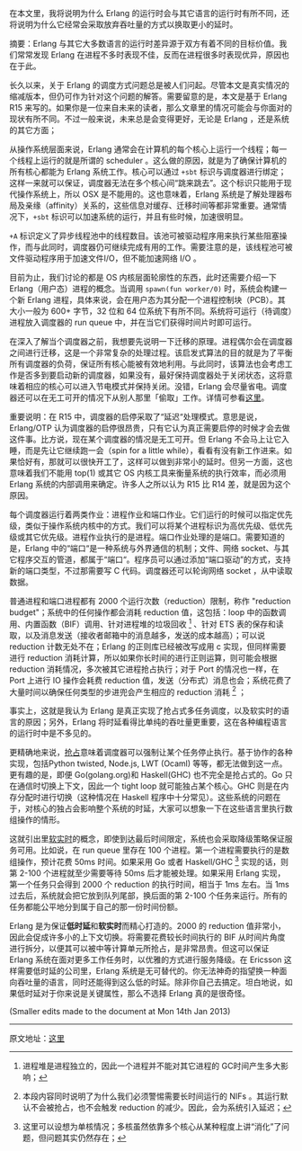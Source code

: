 

在本文里，我将说明为什么 Erlang 的运行时会与其它语言的运行时有所不同，还将说明为什么它经常会采取放弃吞吐量的方式以换取更小的延时。

摘要：Erlang 与其它大多数语言的运行时差异源于双方有着不同的目标价值。我们常常发现 Erlang 在进程不多时表现不佳，反而在进程很多时表现优异，原因也在于此。

长久以来，关于 Erlang 的调度方式问题总是被人们问起。尽管本文是真实情况的缩减版本，但仍可作为针对这个问题的解答。需要留意的是，本文是基于 Erlang R15 来写的。如果你是一位来自未来的读者，那么文章里的情况可能会与你面对的现状有所不同。不过一般来说，未来总是会变得更好，无论是 Erlang ，还是系统的其它方面；

从操作系统层面来说，Erlang 通常会在计算机的每个核心上运行一个线程；每一个线程上运行的就是所谓的 scheduler 。这么做的原因，就是为了确保计算机的所有核心都能为 Erlang 系统工作。核心可以通过 `+sbt` 标识与调度器进行绑定；这样一来就可以保证，调度器无法在多个核心间“跳来跳去”。这个标识只能用于现代操作系统上，所以 OSX 是不能用的。这也意味着，Erlang 系统是了解处理器布局及亲缘（affinity）关系的，这些信息对缓存、迁移时间等都非常重要。通常情况下，`+sbt` 标识可以加速系统的运行，并且有些时候，加速很明显。

`+A` 标识定义了异步线程池中的线程数目。该池可被驱动程序用来执行某些阻塞操作，而与此同时，调度器仍可继续完成有用的工作。需要注意的是，该线程池可被文件驱动程序用于加速文件I/O，但不能加速网络 I/O 。

目前为止，我们讨论的都是 OS 内核层面轮廓性的东西，此时还需要介绍一下 Erlang（用户态）进程的概念。当调用 `spawn(fun worker/0)` 时，系统会构建一个新 Erlang 进程，具体来说，会在用户态为其分配一个进程控制块（PCB）。其大小一般为 600+ 字节，32 位和 64 位系统下有所不同。系统将可运行（待调度）进程放入调度器的 run queue 中，并在当它们获得时间片时即可运行。

在深入了解当个调度器之前，我想要先说明一下迁移的原理。进程偶尔会在调度器之间进行迁移，这是一个非常复杂的处理过程。该启发式算法的目的就是为了平衡所有调度器的负荷，保证所有核心能被有效地利用。与此同时，该算法也会考虑工作是否多到要启动新的调度器，如果没有，最好保持调度器处于关闭状态，这将意味着相应的核心可以进入节电模式并保持关闭。没错，Erlang 会尽量省电。调度器还可以在无工可开的情况下从别人那里「偷取」工作。详情可参看[这里][1]。

重要说明：在 R15 中，调度器的启停采取了“延迟“处理模式。意思是说，Erlang/OTP 认为调度器的启停很昂贵，只有它认为真正需要启停的时候才会去做这件事。比方说，现在某个调度器的情况是无工可开。但 Erlang 不会马上让它入睡，而是先让它继续跑一会（spin for a little while），看看有没有新工作进来。如果恰好有，那就可以很快开工了，这样可以做到非常小的延时。但另一方面，这也意味着我们不能用 top(1) 或其它 OS 内核工具来衡量系统的执行效率，而必须用 Erlang 系统的内部调用来确定。许多人之所以认为 R15 比 R14 差，就是因为这个原因。

每个调度器运行着两类作业：进程作业和端口作业。它们运行的时候可以指定优先级，类似于操作系统内核中的方式。我们可以将某个进程标识为高优先级、低优先级或其它优先级。进程作业执行的是进程。端口作业处理的是端口。需要知道的是，Erlang 中的“端口“是一种系统与外界通信的机制；文件、网络 socket、与其它程序交互的管道，都属于“端口“。程序员可以通过添加“端口驱动”的方式，支持新的端口类型，不过那需要写 C 代码。调度器还可以轮询网络 socket ，从中读取数据。

普通进程和端口进程都有 2000 个运行次数（reduction）限制，称作 "reduction budget"；系统中的任何操作都会消耗 reduction 值，这包括：loop 中的函数调用、内置函数（BIF）调用、针对进程堆的垃圾回收 [^n1] 、针对 ETS 表的保存和读取，以及消息发送（接收者邮箱中的消息越多，发送的成本越高）；可以说 reduction 计数无处不在；Erlang 的正则库已经被改写成用 c 实现，但同样需要进行 reduction 消耗计算，所以如果你长时间的进行正则运算，则可能会根据 reduction 消耗情况，多次被其它进程抢占执行；对于 Port 的情况也一样，在 Port 上进行 IO 操作会耗费 reduction 值，发送（分布式）消息也会；系统花费了大量时间以确保任何类型的步进兜会产生相应的 reduction 消耗 [^n2] ； 

事实上，这就是我认为 Erlang 是真正实现了抢占式多任务调度，以及软实时的语言的原因；另外，Erlang 将时延看得比单纯的吞吐量更重要，这在各种编程语言的运行时中是不多见的。

更精确地来说，[抢占][2]意味着调度器可以强制让某个任务停止执行。基于协作的各种实现，包括Python twisted, Node.js, LWT (Ocaml) 等等，都无法做到这一点。更有趣的是，即便 Go(golang.org)和 Haskell(GHC) 也不完全是抢占式的。Go 只在通信时切换上下文，因此一个 tight loop 就可能独占某个核心。GHC 则是在内存分配时进行切换（这种情况在 Haskell 程序中十分常见）。这些系统的问题在于，对核心的独占会影响整个系统的时延，大家可以想象一下在这些语言里执行数组操作的情形。

这就引出里[软实时][3]的概念，即使到达最后时间限定，系统也会采取降级策略保证服务可用。比如说，在 run queue 里存在 100 个进程。第一个进程需要执行的是数组操作，预计花费 50ms 时间。如果采用 Go 或者 Haskell/GHC [^n3] 实现的话，则第 2-100 个进程就至少需要等待 50ms 后才能被处理。如果采用 Erlang 实现，第一个任务只会得到 2000 个 reduction 的执行时间，相当于 1ms 左右。当 1ms 过去后，系统就会把它放到队列尾部，换后面的第 2-100 个任务来运行。所有的任务都能公平地分到属于自己的那一份时间份额。

Erlang 是为保证**低时延**和**软实时**而精心打造的。2000 的 reduction 值非常小，因此会促成许多小的上下文切换。将需要花费较长时间执行的 BIF 从时间片角度进行拆分，以便其可以被中等计算单元所抢占，是非常昂贵。但这可以保证 Erlang 系统在面对更多工作任务时，以优雅的方式进行服务降级。在 Ericsson 这样需要低时延的公司里，Erlang 系统是无可替代的。你无法神奇的指望换一种面向吞吐量的语言，同时还能得到这么低的时延。除非你自己去搞定。坦白地说，如果低时延对于你来说是关键属性，那么不选择 Erlang 真的是很奇怪。


[1]: http://kth.diva-portal.org/smash/record.jsf?searchId=2&pid=diva2:392243 "《多核心处理器中Erlang虚拟机可扩展性的特征》"
[2]: http://en.wikipedia.org/wiki/Preemption_(computing) 
[3]: http://en.wikipedia.org/wiki/Real-time_computing 


[^n1]: 进程堆是进程独立的，因此一个进程并不能对其它进程的 GC时间产生多大影响； 

[^n2]: 本段内容同时说明了为什么我们必须警惕需要长时间运行的 NIFs 。其运行默认不会被抢占，也不会触发 reduction 的减少。因此，会为系统引入延迟；

[^n3]: 这里可以设想为单核情况；多核虽然依靠多个核心从某种程度上讲“消化”了问题，但问题其实仍然存在；

[^n4]: abc

(Smaller edits made to the document at Mon 14th Jan 2013)


----------

原文地址：[这里](http://jlouisramblings.blogspot.dk/2013/01/how-erlang-does-scheduling.html)

